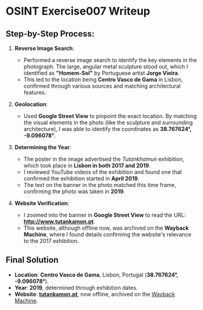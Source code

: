 # OSINT Exercise007 Writeup


## Step-by-Step Process:

1. **Reverse Image Search**:
   - Performed a reverse image search to identify the key elements in the photograph. The large, angular metal sculpture stood out, which I identified as **"Homem-Sol"** by Portuguese artist **Jorge Vieira**.
   - This led to the location being **Centro Vasco de Gama** in Lisbon, confirmed through various sources and matching architectural features.

2. **Geolocation**:
   - Used **Google Street View** to pinpoint the exact location. By matching the visual elements in the photo (like the sculpture and surrounding architecture), I was able to identify the coordinates as **38.767624°, -9.096078°**.

3. **Determining the Year**:
   - The poster in the image advertised the *Tutankhamun* exhibition, which took place in **Lisbon in both 2017 and 2019**.
   - I reviewed YouTube videos of the exhibition and found one that confirmed the exhibition started in **April 2019**.
   - The text on the banner in the photo matched this time frame, confirming the photo was taken in **2019**.

4. **Website Verification**:
   - I zoomed into the banner in **Google Street View** to read the URL: **http://www.tutankamon.pt**.
   - This website, although offline now, was archived on the **Wayback Machine**, where I found details confirming the website's relevance to the 2017 exhibition.

## Final Solution
- **Location**: **Centro Vasco de Gama**, Lisbon, Portugal (**38.767624°, -9.096078°**).
- **Year**: **2019**, determined through exhibition dates.
- **Website**: **[tutankamon.pt](http://www.tutankamon.pt)**, now offline, archived on the [Wayback Machine](https://web.archive.org/web/20190723003713/http://www.tutankamon.pt/).

